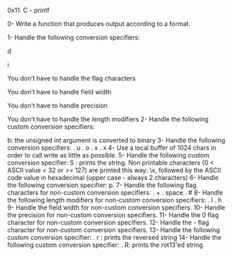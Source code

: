 0x11. C - printf

0- Write a function that produces output according to a format.

1- Handle the following conversion specifiers:



d

i

You don’t have to handle the flag characters

You don’t have to handle field width

You don’t have to handle precision

You don’t have to handle the length modifiers
2- Handle the following custom conversion specifiers:



b: the unsigned int argument is converted to binary
3- Handle the following conversion specifiers:
. u
. o
. x
. x
4- Use a local buffer of 1024 chars in order to call write as little as possible.
5- Handle the following custom conversion specifier:
S : prints the string.
Non printable characters (0 < ASCII value < 32 or >= 127) are printed this way: \x, followed by the ASCII code value in hexadecimal (upper case - always 2 characters)
6- Handle the following conversion specifier: p.
7- Handle the following flag characters for non-custom conversion specifiers:
. +
. space
. #
8- Handle the following length modifiers for non-custom conversion specifiers:
. l
. h
9- Handle the field width for non-custom conversion specifiers.
10- Handle the precision for non-custom conversion specifiers.
11- Handle the 0 flag character for non-custom conversion specifiers.
12- Handle the - flag character for non-custom conversion specifiers.
13- Handle the following custom conversion specifier:
. r : prints the reversed string
14- Handle the following custom conversion specifier:
. R: prints the rot13'ed string
